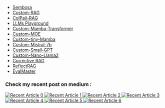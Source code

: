 - [Sembosa](https://sembosa.netlify.app)
- [Custom-RAG](https://github.com/Kirouane-Ayoub/Custom-RAG)
- [ColPali-RAG](https://github.com/Kirouane-Ayoub/colpali-rag)
- [LLMs Playground](https://github.com/Kirouane-Ayoub/Mesop-LLM-Playground)
- [Custom-Mamba-Transformer](https://github.com/Kirouane-Ayoub/MambaTransformer)
- [Custom-MOE](https://github.com/Kirouane-Ayoub/Custom-MOE)
- [Custom-tiny-Mamba](https://github.com/Kirouane-Ayoub/Mamba4Darija)
- [Custom-Mistral-7b](https://github.com/Kirouane-Ayoub/Mistral-Darija)
- [Custom-Small-GPT](https://github.com/Kirouane-Ayoub/Darija-GPT)
- [Custom-Nano-Llama2 ](https://github.com/Kirouane-Ayoub/Llama2-Speaks-Darija) 
- [Corrective RAG](https://github.com/Kirouane-Ayoub/Corrective-RAG)
- [ReflectRAG ](https://github.com/Kirouane-Ayoub/ReflectRAG)
- [EvalMaster](https://github.com/Kirouane-Ayoub/EvalMaster)

### Check my recent post on medium :

<a target="_blank" href="https://github-readme-medium-recent-article.vercel.app/medium/@ayoubkirouane3/0"><img src="https://github-readme-medium-recent-article.vercel.app/medium/@ayoubkirouane3/0" alt="Recent Article 0"> 
<a target="_blank" href="https://github-readme-medium-recent-article.vercel.app/medium/@ayoubkirouane3/1"><img src="https://github-readme-medium-recent-article.vercel.app/medium/@ayoubkirouane3/1" alt="Recent Article 1"> 
<a target="_blank" href="https://github-readme-medium-recent-article.vercel.app/medium/@ayoubkirouane3/2"><img src="https://github-readme-medium-recent-article.vercel.app/medium/@ayoubkirouane3/2" alt="Recent Article 2"> 
<a target="_blank" href="https://github-readme-medium-recent-article.vercel.app/medium/@ayoubkirouane3/3"><img src="https://github-readme-medium-recent-article.vercel.app/medium/@ayoubkirouane3/3" alt="Recent Article 3"> 
<a target="_blank" href="https://github-readme-medium-recent-article.vercel.app/medium/@ayoubkirouane3/4"><img src="https://github-readme-medium-recent-article.vercel.app/medium/@ayoubkirouane3/4" alt="Recent Article 4"> 
<a target="_blank" href="https://github-readme-medium-recent-article.vercel.app/medium/@ayoubkirouane3/5"><img src="https://github-readme-medium-recent-article.vercel.app/medium/@ayoubkirouane3/5" alt="Recent Article 5"> 
<a target="_blank" href="https://github-readme-medium-recent-article.vercel.app/medium/@ayoubkirouane3/6"><img src="https://github-readme-medium-recent-article.vercel.app/medium/@ayoubkirouane3/6" alt="Recent Article 6"> 